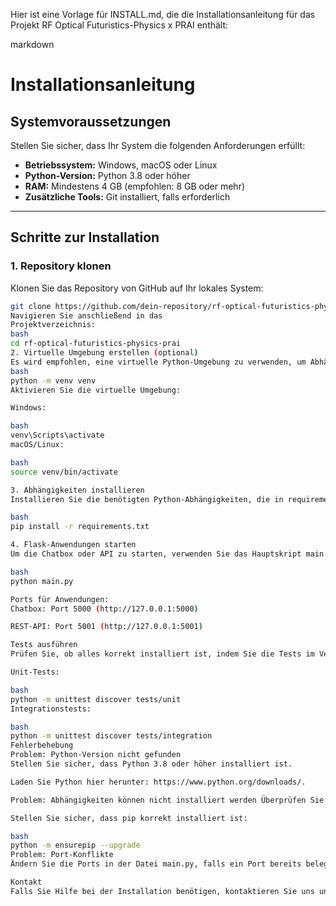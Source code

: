 Hier ist eine Vorlage für INSTALL.md, die die Installationsanleitung für das Projekt RF Optical Futuristics-Physics x PRAI enthält:

markdown
# Installationsanleitung

## Systemvoraussetzungen
Stellen Sie sicher, dass Ihr System die folgenden Anforderungen erfüllt:
- **Betriebssystem:** Windows, macOS oder Linux
- **Python-Version:** Python 3.8 oder höher
- **RAM:** Mindestens 4 GB (empfohlen: 8 GB oder mehr)
- **Zusätzliche Tools:** Git installiert, falls erforderlich

---

## Schritte zur Installation

### 1. Repository klonen
Klonen Sie das Repository von GitHub auf Ihr lokales System:
```bash
git clone https://github.com/dein-repository/rf-optical-futuristics-physics-prai.git
Navigieren Sie anschließend in das
Projektverzeichnis:
bash
cd rf-optical-futuristics-physics-prai
2. Virtuelle Umgebung erstellen (optional)
Es wird empfohlen, eine virtuelle Python-Umgebung zu verwenden, um Abhängigkeiten zu isolieren:
bash
python -m venv venv
Aktivieren Sie die virtuelle Umgebung:

Windows:

bash
venv\Scripts\activate
macOS/Linux:

bash
source venv/bin/activate

3. Abhängigkeiten installieren
Installieren Sie die benötigten Python-Abhängigkeiten, die in requirements.txt definiert sind:

bash
pip install -r requirements.txt

4. Flask-Anwendungen starten
Um die Chatbox oder API zu starten, verwenden Sie das Hauptskript main.py:

bash
python main.py

Ports für Anwendungen:
Chatbox: Port 5000 (http://127.0.0.1:5000)

REST-API: Port 5001 (http://127.0.0.1:5001)

Tests ausführen
Prüfen Sie, ob alles korrekt installiert ist, indem Sie die Tests im Verzeichnis tests/ ausführen:

Unit-Tests:

bash
python -m unittest discover tests/unit
Integrationstests:

bash
python -m unittest discover tests/integration
Fehlerbehebung
Problem: Python-Version nicht gefunden
Stellen Sie sicher, dass Python 3.8 oder höher installiert ist.

Laden Sie Python hier herunter: https://www.python.org/downloads/.

Problem: Abhängigkeiten können nicht installiert werden Überprüfen Sie Ihre Internetverbindung.

Stellen Sie sicher, dass pip korrekt installiert ist:

bash
python -m ensurepip --upgrade
Problem: Port-Konflikte
Ändern Sie die Ports in der Datei main.py, falls ein Port bereits belegt ist.

Kontakt
Falls Sie Hilfe bei der Installation benötigen, kontaktieren Sie uns unter
